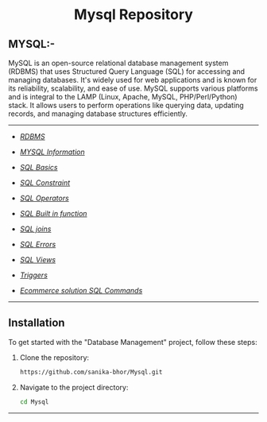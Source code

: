 # <p align="center">Mysql Repository</p>

## MYSQL:-
MySQL is an open-source relational database management system (RDBMS) that uses Structured Query Language (SQL) for accessing and managing databases. It's widely used for web applications and is known for its reliability, scalability, and ease of use. MySQL supports various platforms and is integral to the LAMP (Linux, Apache, MySQL, PHP/Perl/Python) stack. It allows users to perform operations like querying data, updating records, and managing database structures efficiently.

-------------------------------------------------------------------------------------------------------------------------------------------------
- <a href="https://github.com/sanika-bhor/Mysql/blob/main/Notes/RDBMS.md">*RDBMS*</a> <br/>
- <a href="https://github.com/sanika-bhor/Mysql/blob/main/Notes/mysql_info.md">*MYSQL Information*</a> <br/>
- <a href="https://github.com/sanika-bhor/Mysql/blob/main/Notes/SQL_Basic.md">*SQL Basics*</a> <br/>
- <a href="https://github.com/sanika-bhor/Mysql/blob/main/Notes/SQL_Constraint.md">*SQL Constraint*</a> <br/>
- <a href="https://github.com/sanika-bhor/Mysql/blob/main/Notes/SQL_Operator.md">*SQL Operators*</a> <br/>
- <a href="https://github.com/sanika-bhor/Mysql/blob/main/Notes/Inbuilt_function.md">*SQL Built in function*</a> <br/>
- <a href="https://github.com/sanika-bhor/Mysql/blob/main/Notes/Joins.md">*SQL joins*</a> <br/>
- <a href="https://github.com/sanika-bhor/Mysql/blob/main/Notes/SQL_Errors.md">*SQL Errors*</a> <br/>
- <a href="https://github.com/sanika-bhor/Mysql/blob/main/Notes/Views.md">*SQL Views*</a> <br/>
- <a href="https://github.com/sanika-bhor/Mysql/blob/main/Notes/Trigger.md">*Triggers*</a> <br/>

- <a href="https://github.com/sanika-bhor/Mysql/blob/main/EcommerceSolution.sql">*Ecommerce solution SQL Commands*</a> <br/>




-------------------------------------------------------------------------------------------------------------------------------------------------

## Installation

To get started with the "Database Management" project, follow these steps:

1. Clone the repository:
   ```bash
   https://github.com/sanika-bhor/Mysql.git
   ```
   
2. Navigate to the project directory:
   ```bash
   cd Mysql
   ```

-------------------------------------------------------------------------------------------------------------------------------------------------
